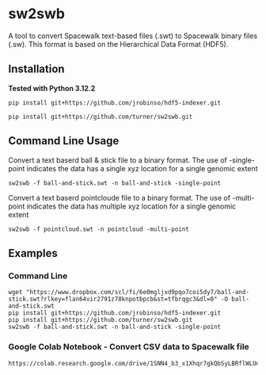 # sw2swb

A tool to convert Spacewalk text-based files (.swt) to Spacewalk binary files (.sw). This format is based on the Hierarchical Data Format (HDF5).

## Installation

**Tested with Python 3.12.2**

```
pip install git+https://github.com/jrobinso/hdf5-indexer.git
```

```
pip install git+https://github.com/turner/sw2swb.git
```

## Command Line Usage

Convert a text baserd ball & stick file to a binary format. The use of -single-point indicates the data has a single 
xyz location for a single genomic extent

```commandline
sw2swb -f ball-and-stick.swt -n ball-and-stick -single-point
```

Convert a text baserd pointcloude file to a binary format. The use of -multi-point indicates the data has multiple 
xyz location for a single genomic extent

```commandline
sw2swb -f pointcloud.swt -n pointcloud -multi-point
```

## Examples

### Command Line
```commandline
wget "https://www.dropbox.com/scl/fi/6e0mgljxd9pqo7coi5dy7/ball-and-stick.swt?rlkey=flan64vir2791z78knpotbpcb&st=tfbrqgc3&dl=0" -O ball-and-stick.swt
pip install git+https://github.com/jrobinso/hdf5-indexer.git
pip install git+https://github.com/turner/sw2swb.git
sw2swb -f ball-and-stick.swt -n ball-and-stick -single-point
```

### Google Colab Notebook - Convert CSV data to Spacewalk file
```Google Colab Notebook
https://colab.research.google.com/drive/1SNN4_b3_x1Xhqr7gkQbSyLBRflWLUdRO
```

